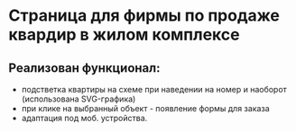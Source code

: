 # Страница для фирмы по продаже квардир в жилом комплексе
## Реализован функционал:
- подстветка квартиры на схеме при наведении на номер и наоборот (использована SVG-графика)
- при клике на выбранный объект - появление формы для заказа
- адаптация под моб. устройства. 
